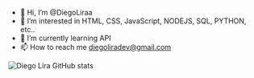 - 👋 Hi, I’m @DiegoLiraa
- 👀 I’m interested in  HTML, CSS, JavaScript, NODEJS, SQL, PYTHON, etc..
- 🌱 I’m currently learning  API
- 📫 How to reach me diegoliradev@gmail.com


![Diego Lira GitHub stats](https://github-readme-stats.vercel.app/api?username=diegoliraa&show_icons=true&theme=dracula)
